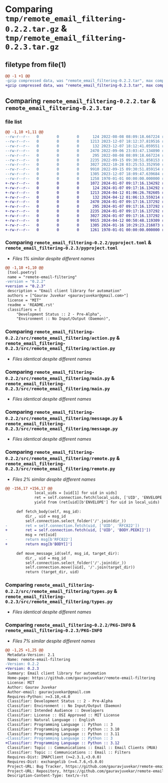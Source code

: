 # Comparing `tmp/remote_email_filtering-0.2.2.tar.gz` & `tmp/remote_email_filtering-0.2.3.tar.gz`

## filetype from file(1)

```diff
@@ -1 +1 @@
-gzip compressed data, was "remote_email_filtering-0.2.2.tar", max compression
+gzip compressed data, was "remote_email_filtering-0.2.3.tar", max compression
```

## Comparing `remote_email_filtering-0.2.2.tar` & `remote_email_filtering-0.2.3.tar`

### file list

```diff
@@ -1,10 +1,11 @@
--rw-r--r--   0        0        0      124 2022-08-08 08:09:18.667224 remote_email_filtering-0.2.2/README.rst
--rw-r--r--   0        0        0     1213 2023-12-07 18:12:37.819516 remote_email_filtering-0.2.2/pyproject.toml
--rw-r--r--   0        0        0      132 2023-12-07 18:12:41.059551 remote_email_filtering-0.2.2/src/remote_email_filtering/__init__.py
--rw-r--r--   0        0        0     2470 2022-09-06 23:03:47.134890 remote_email_filtering-0.2.2/src/remote_email_filtering/action.py
--rw-r--r--   0        0        0      295 2022-08-08 08:09:18.667224 remote_email_filtering-0.2.2/src/remote_email_filtering/auth.py
--rw-r--r--   0        0        0     2235 2022-09-15 09:30:51.858153 remote_email_filtering-0.2.2/src/remote_email_filtering/main.py
--rw-r--r--   0        0        0     3027 2022-10-28 03:25:53.352950 remote_email_filtering-0.2.2/src/remote_email_filtering/message.py
--rw-r--r--   0        0        0     9910 2022-09-15 09:30:51.859154 remote_email_filtering-0.2.2/src/remote_email_filtering/remote.py
--rw-r--r--   0        0        0     1305 2023-12-07 18:09:47.639684 remote_email_filtering-0.2.2/src/remote_email_filtering/types.py
--rw-r--r--   0        0        0     1258 1970-01-01 00:00:00.000000 remote_email_filtering-0.2.2/PKG-INFO
+-rw-r--r--   0        0        0     1072 2024-01-07 09:17:16.134292 remote_email_filtering-0.2.3/COPYING
+-rw-r--r--   0        0        0      124 2024-01-07 09:17:16.134292 remote_email_filtering-0.2.3/README.rst
+-rw-r--r--   0        0        0     1213 2024-04-12 01:06:26.782605 remote_email_filtering-0.2.3/pyproject.toml
+-rw-r--r--   0        0        0      132 2024-04-12 01:06:13.559214 remote_email_filtering-0.2.3/src/remote_email_filtering/__init__.py
+-rw-r--r--   0        0        0     2470 2024-01-07 09:17:16.137292 remote_email_filtering-0.2.3/src/remote_email_filtering/action.py
+-rw-r--r--   0        0        0      295 2024-01-07 09:17:16.137292 remote_email_filtering-0.2.3/src/remote_email_filtering/auth.py
+-rw-r--r--   0        0        0     2235 2024-01-07 09:17:16.137292 remote_email_filtering-0.2.3/src/remote_email_filtering/main.py
+-rw-r--r--   0        0        0     3027 2024-01-07 09:17:16.137292 remote_email_filtering-0.2.3/src/remote_email_filtering/message.py
+-rw-r--r--   0        0        0     9915 2024-04-12 00:50:48.119309 remote_email_filtering-0.2.3/src/remote_email_filtering/remote.py
+-rw-r--r--   0        0        0     1305 2024-01-16 10:29:23.216073 remote_email_filtering-0.2.3/src/remote_email_filtering/types.py
+-rw-r--r--   0        0        0     1261 1970-01-01 00:00:00.000000 remote_email_filtering-0.2.3/PKG-INFO
```

### Comparing `remote_email_filtering-0.2.2/pyproject.toml` & `remote_email_filtering-0.2.3/pyproject.toml`

 * *Files 1% similar despite different names*

```diff
@@ -1,10 +1,10 @@
 [tool.poetry]
 name = "remote-email-filtering"
-version = "0.2.2"
+version = "0.2.3"
 description = "Email client library for automation"
 authors = ["Gaurav Juvekar <gauravjuvekar@gmail.com>"]
 license = "MIT"
 readme = 'README.rst'
 classifiers = [
     "Development Status :: 2 - Pre-Alpha",
     "Environment :: No Input/Output (Daemon)",
```

### Comparing `remote_email_filtering-0.2.2/src/remote_email_filtering/action.py` & `remote_email_filtering-0.2.3/src/remote_email_filtering/action.py`

 * *Files identical despite different names*

### Comparing `remote_email_filtering-0.2.2/src/remote_email_filtering/main.py` & `remote_email_filtering-0.2.3/src/remote_email_filtering/main.py`

 * *Files identical despite different names*

### Comparing `remote_email_filtering-0.2.2/src/remote_email_filtering/message.py` & `remote_email_filtering-0.2.3/src/remote_email_filtering/message.py`

 * *Files identical despite different names*

### Comparing `remote_email_filtering-0.2.2/src/remote_email_filtering/remote.py` & `remote_email_filtering-0.2.3/src/remote_email_filtering/remote.py`

 * *Files 2% similar despite different names*

```diff
@@ -156,17 +156,17 @@
             local_uids = [uid[1] for uid in uids]
             ret = self.connection.fetch(local_uids, ['UID', 'ENVELOPE'])
             yield from (ret[uid][b'ENVELOPE'] for uid in local_uids)
 
     def fetch_body(self, msg_id):
         dir_, uid = msg_id
         self.connection.select_folder('/'.join(dir_))
-        ret = self.connection.fetch(uid, ['UID', 'RFC822'])
+        ret = self.connection.fetch(uid, ['UID', 'BODY.PEEK[]'])
         msg = ret[uid]
-        return msg[b'RFC822']
+        return msg[b'BODY[]']
 
     def move_message_id(self, msg_id, target_dir):
         dir_, uid = msg_id
         self.connection.select_folder('/'.join(dir_))
         self.connection.move([uid], '/'.join(target_dir))
         return (target_dir, uid)
```

### Comparing `remote_email_filtering-0.2.2/src/remote_email_filtering/types.py` & `remote_email_filtering-0.2.3/src/remote_email_filtering/types.py`

 * *Files identical despite different names*

### Comparing `remote_email_filtering-0.2.2/PKG-INFO` & `remote_email_filtering-0.2.3/PKG-INFO`

 * *Files 7% similar despite different names*

```diff
@@ -1,25 +1,25 @@
 Metadata-Version: 2.1
 Name: remote-email-filtering
-Version: 0.2.2
+Version: 0.2.3
 Summary: Email client library for automation
 Home-page: https://github.com/gauravjuvekar/remote-email-filtering
 License: MIT
 Author: Gaurav Juvekar
 Author-email: gauravjuvekar@gmail.com
 Requires-Python: >=3.10,<4.0
 Classifier: Development Status :: 2 - Pre-Alpha
 Classifier: Environment :: No Input/Output (Daemon)
 Classifier: Intended Audience :: Developers
 Classifier: License :: OSI Approved :: MIT License
 Classifier: Natural Language :: English
 Classifier: Programming Language :: Python :: 3
 Classifier: Programming Language :: Python :: 3.10
 Classifier: Programming Language :: Python :: 3.11
-Classifier: Programming Language :: Python :: 3
+Classifier: Programming Language :: Python :: 3.12
 Classifier: Topic :: Communications :: Email :: Email Clients (MUA)
 Classifier: Topic :: Communications :: Email :: Filters
 Requires-Dist: IMAPClient (>=2.3.1,<3.0.0)
 Requires-Dist: exchangelib (>=4.7.6,<5.0.0)
 Project-URL: Bug Tracker, https://github.com/gauravjuvekar/remote-email-filtering/issues
 Project-URL: Repository, https://github.com/gauravjuvekar/remote-email-filtering
 Description-Content-Type: text/x-rst
```

